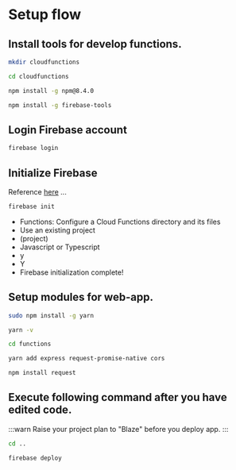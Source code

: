 # Setup flow

## Install tools for develop functions.

```bash
mkdir cloudfunctions
```

```bash
cd cloudfunctions
```

```bash
npm install -g npm@8.4.0
```

```bash
npm install -g firebase-tools
```

## Login Firebase account

```bash
firebase login
```

## Initialize Firebase

Reference [here](https://www.to-r.net/media/note-rss/) ...

```bash
firebase init
```

- Functions: Configure a Cloud Functions directory and its files
- Use an existing project
- (project)
- Javascript or Typescript
- y
- Y
- Firebase initialization complete!

## Setup modules for web-app.

```bash
sudo npm install -g yarn
```

```bash
yarn -v
```

```bash
cd functions
```

```bash
yarn add express request-promise-native cors
```

```bash
npm install request
```

## Execute following command after you have edited code.

:::warn
Raise your project plan to "Blaze" before you deploy app.
:::

```bash
cd ..
```

```bash
firebase deploy
```

```bash

```



